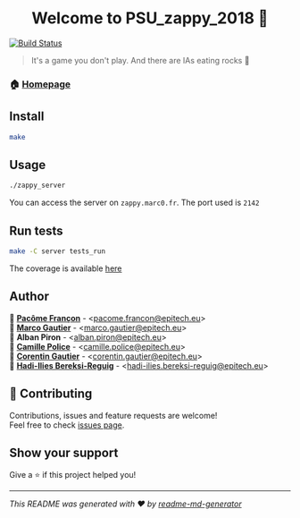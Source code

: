 <h1 align="center">Welcome to PSU_zappy_2018 👋</h1>
<p>
</p>

[![Build Status](https://travis-ci.com/Marco-Gautier/zappy.svg?token=YYhdHckDpmJqeWPs41ad&branch=master)](https://travis-ci.com/Marco-Gautier/zappy)

> It's a game you don't play. And there are IAs eating rocks :robot:

### 🏠 [Homepage](https://github.com/Marco-Gautier/zappy)

## Install

```sh
make
```

## Usage

```sh
./zappy_server
```

You can access the server on `zappy.marc0.fr`. The port used is `2142`

## Run tests

```sh
make -C server tests_run
```

The coverage is available [here](https://zappy.marc0.fr)

## Author

👤 **[Pacôme Françon](https://github.com/pacome35220)** - \<pacome.francon@epitech.eu\><br>
👤 **[Marco Gautier](https://github.com/Marco-Gautier)** - \<marco.gautier@epitech.eu\><br>
👤 **Alban Piron** - \<alban.piron@epitech.eu\><br>
👤 **[Camille Police](https://github.com/CamillePolice)** - \<camille.police@epitech.eu\><br>
👤 **[Corentin Gautier](https://github.com/Adorr29)** - \<corentin.gautier@epitech.eu\><br>
👤 **[Hadi-Ilies Bereksi-Reguig](https://github.com/hadi-ilies)** - \<hadi-ilies.bereksi-reguig@epitech.eu\><br>


## 🤝 Contributing

Contributions, issues and feature requests are welcome!<br />Feel free to check [issues page](https://github.com/Marco-Gautier/zappy/issues).

## Show your support

Give a ⭐️ if this project helped you!

***
_This README was generated with ❤️ by [readme-md-generator](https://github.com/kefranabg/readme-md-generator)_
